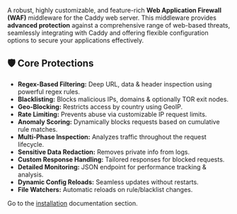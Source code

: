 A robust, highly customizable, and feature-rich **Web Application Firewall (WAF)** middleware for the Caddy web server. This middleware provides **advanced protection** against a comprehensive range of web-based threats, seamlessly integrating with Caddy and offering flexible configuration options to secure your applications effectively.

## 🛡️ Core Protections

*   **Regex-Based Filtering:** Deep URL, data & header inspection using powerful regex rules.
*   **Blacklisting:** Blocks malicious IPs, domains & optionally TOR exit nodes.
*   **Geo-Blocking:** Restricts access by country using GeoIP.
*   **Rate Limiting:** Prevents abuse via customizable IP request limits.
*   **Anomaly Scoring:** Dynamically blocks requests based on cumulative rule matches.
*   **Multi-Phase Inspection:** Analyzes traffic throughout the request lifecycle.
*   **Sensitive Data Redaction:** Removes private info from logs.
*   **Custom Response Handling:** Tailored responses for blocked requests.
*   **Detailed Monitoring:** JSON endpoint for performance tracking & analysis.
*   **Dynamic Config Reloads:** Seamless updates without restarts.
*   **File Watchers:** Automatic reloads on rule/blacklist changes.

Go to the [installation](https://github.com/fabriziosalmi/caddy-waf/blob/main/docs/installation.md) documentation section.
